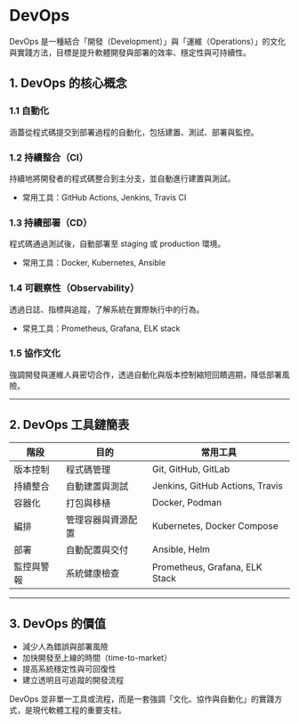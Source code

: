 # DevOps

DevOps 是一種結合「開發（Development）」與「運維（Operations）」的文化與實踐方法，目標是提升軟體開發與部署的效率、穩定性與可持續性。

## 1. DevOps 的核心概念

### 1.1 自動化

涵蓋從程式碼提交到部署過程的自動化，包括建置、測試、部署與監控。

### 1.2 持續整合（CI）

持續地將開發者的程式碼整合到主分支，並自動進行建置與測試。

* 常用工具：GitHub Actions, Jenkins, Travis CI

### 1.3 持續部署（CD）

程式碼通過測試後，自動部署至 staging 或 production 環境。

* 常用工具：Docker, Kubernetes, Ansible

### 1.4 可觀察性（Observability）

透過日誌、指標與追蹤，了解系統在實際執行中的行為。

* 常見工具：Prometheus, Grafana, ELK stack

### 1.5 協作文化

強調開發與運維人員密切合作，透過自動化與版本控制縮短回饋週期，降低部署風險。

---

## 2. DevOps 工具鏈簡表

| 階段    | 目的        | 常用工具                            |
| ----- | --------- | ------------------------------- |
| 版本控制  | 程式碼管理     | Git, GitHub, GitLab             |
| 持續整合  | 自動建置與測試   | Jenkins, GitHub Actions, Travis |
| 容器化   | 打包與移植     | Docker, Podman                  |
| 編排    | 管理容器與資源配置 | Kubernetes, Docker Compose      |
| 部署    | 自動配置與交付   | Ansible, Helm                   |
| 監控與警報 | 系統健康檢查    | Prometheus, Grafana, ELK Stack  |

---

## 3. DevOps 的價值

* 減少人為錯誤與部署風險
* 加快開發至上線的時間（time-to-market）
* 提高系統穩定性與可回復性
* 建立透明且可追蹤的開發流程

DevOps 並非單一工具或流程，而是一套強調「文化、協作與自動化」的實踐方式，是現代軟體工程的重要支柱。
